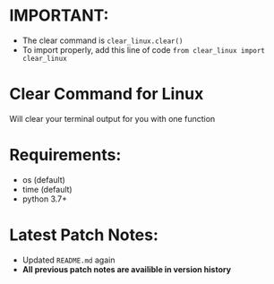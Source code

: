 # IMPORTANT:
 - The clear command is `clear_linux.clear()`
 - To import properly, add this line of code `from clear_linux import clear_linux`

# Clear Command for Linux
Will clear your terminal output for you with one function

# Requirements:
 - os (default)
 - time (default)
 - python 3.7+

# Latest Patch Notes:
 - Updated `README.md` again
 - **All previous patch notes are availible in version history**